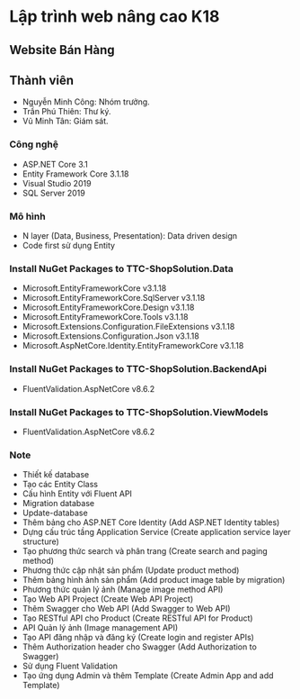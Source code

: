 # Lập trình web nâng cao K18
## Website Bán Hàng
## Thành viên
- Nguyễn Minh Công: Nhóm trưởng.
- Trần Phú Thiên: Thư ký.
- Vũ Minh Tân: Giám sát.
### Công nghệ
* ASP.NET Core 3.1
* Entity Framework Core 3.1.18
* Visual Studio 2019
* SQL Server 2019
### Mô hình
* N layer (Data, Business, Presentation): Data driven design
* Code first sử dụng Entity
### Install NuGet Packages to TTC-ShopSolution.Data
* Microsoft.EntityFrameworkCore v3.1.18
* Microsoft.EntityFrameworkCore.SqlServer v3.1.18
* Microsoft.EntityFrameworkCore.Design v3.1.18
* Microsoft.EntityFrameworkCore.Tools v3.1.18
* Microsoft.Extensions.Configuration.FileExtensions v3.1.18
* Microsoft.Extensions.Configuration.Json v3.1.18
* Microsoft.AspNetCore.Identity.EntityFrameworkCore v3.1.18
### Install NuGet Packages to TTC-ShopSolution.BackendApi
* FluentValidation.AspNetCore v8.6.2
### Install NuGet Packages to TTC-ShopSolution.ViewModels
* FluentValidation.AspNetCore v8.6.2
### Note
* Thiết kế database
* Tạo các Entity Class
* Cấu hình Entity với Fluent API
* Migration database
* Update-database
* Thêm bảng cho ASP.NET Core Identity (Add ASP.NET Identity tables)
* Dựng cấu trúc tầng Application Service (Create application service layer structure)
* Tạo phương thức search và phân trang (Create search and paging method)
* Phương thức cập nhật sản phẩm (Update product method)
* Thêm bảng hình ảnh sản phẩm (Add product image table by migration)
* Phương thức quản lý ảnh (Manage image method API)
* Tạo Web API Project (Create Web API Project)
* Thêm Swagger cho Web API (Add Swagger to Web API)
* Tạo RESTful API cho Product (Create RESTful API for Product)
* API Quản lý ảnh (Image management API)
* Tạo API đăng nhập và đăng ký (Create login and register APIs)
* Thêm Authorization header cho Swagger (Add Authorization to Swagger)
* Sử dụng Fluent Validation
* Tạo ứng dụng Admin và thêm Template (Create Admin App and add Template)
